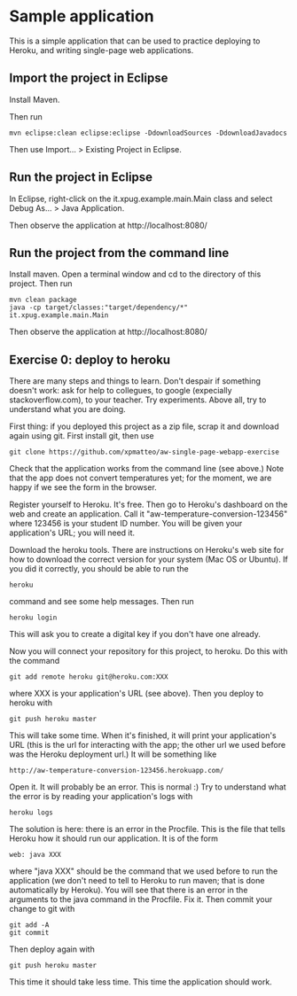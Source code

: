 # Sample application

This is a simple application that can be used to practice deploying to Heroku, and writing single-page web applications.

## Import the project in Eclipse

Install Maven.

Then run

    mvn eclipse:clean eclipse:eclipse -DdownloadSources -DdownloadJavadocs

Then use Import... > Existing Project in Eclipse.

## Run the project in Eclipse

In Eclipse, right-click on the it.xpug.example.main.Main class and select Debug As... > Java Application.

Then observe the application at http://localhost:8080/

## Run the project from the command line

Install maven.  Open a terminal window and cd to the directory of this project.  Then run

    mvn clean package
    java -cp target/classes:"target/dependency/*" it.xpug.example.main.Main

Then observe the application at http://localhost:8080/


## Exercise 0: deploy to heroku

There are many steps and things to learn.  Don't despair if something doesn't work: ask for help to collegues, to google (expecially stackoverflow.com), to your teacher.  Try experiments.  Above all, try to understand what you are doing.

First thing: if you deployed this project as a zip file, scrap it and download again using git.  First install git, then use

    git clone https://github.com/xpmatteo/aw-single-page-webapp-exercise

Check that the application works from the command line (see above.)  Note that the app does not convert temperatures yet; for the moment, we are happy if we see the form in the browser.

Register yourself to Heroku.  It's free.  Then go to Heroku's dashboard on the web and create an application.  Call it "aw-temperature-conversion-123456" where 123456 is your student ID number.  You will be given your application's URL; you will need it.

Download the heroku tools.  There are instructions on Heroku's web site for how to download the correct version for your system (Mac OS or Ubuntu).  If you did it correctly, you should be able to run the

    heroku

command and see some help messages.  Then run

    heroku login

This will ask you to create a digital key if you don't have one already.

Now you will connect your repository for this project, to heroku.  Do this with the command

    git add remote heroku git@heroku.com:XXX

where XXX is your application's URL (see above).  Then you deploy to heroku with

    git push heroku master

This will take some time.  When it's finished, it will print your application's URL (this is the url for interacting with the app; the other url we used before was the Heroku deployment url.)  It will be something like

    http://aw-temperature-conversion-123456.herokuapp.com/

Open it.  It will probably be an error.  This is normal :)  Try to understand what the error is by reading your application's logs with

    heroku logs

The solution is here: there is an error in the Procfile.  This is the file that tells Heroku how it should run our application.  It is of the form

    web: java XXX

where "java XXX" should be the command that we used before to run the application (we don't need to tell to Heroku to run maven; that is done automatically by Heroku).  You will see that there is an error in the arguments to the java command in the Procfile.  Fix it.  Then commit your change to git with

    git add -A
    git commit

Then deploy again with

    git push heroku master

This time it should take less time.  This time the application should work.










